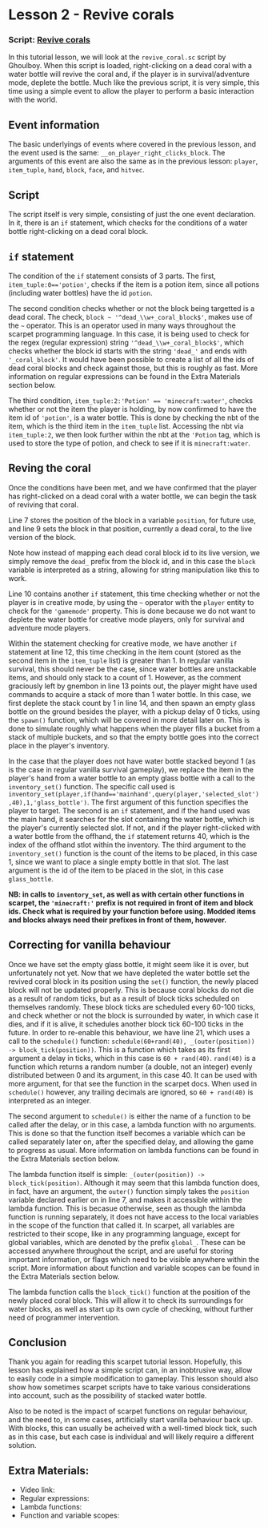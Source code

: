 # Lesson 2 - Revive corals
### Script: [Revive corals](https://github.com/gnembon/scarpet/blob/master/programs/survival/revive_coral.sc)


In this tutorial lesson, we will look at the `revive_coral.sc` script by Ghoulboy.
When this script is loaded, right-clicking on a dead coral with a water bottle will revive the coral and, if the player is in survival/adventure mode, deplete the bottle.
Much like the previous script, it is very simple, this time using a simple event to allow the player to perform a basic interaction with the world.

## Event information
The basic underlyings of events where covered in the previous lesson, and the event used is the same: `__on_player_right_clicks_block`.
The arguments of this event are also the same as in the previous lesson: `player`, `item_tuple`, `hand`, `block`, `face`, and `hitvec`.

## Script
The script itself is very simple, consisting of just the one event declaration.
In it, there is an `if` statement, which checks for the conditions of a water bottle right-clicking on a dead coral block.

## `if` statement
The condition of the `if` statement consists of 3 parts. The first, `item_tuple:0=='potion'`, checks if the item is a potion item, since all potions (including water bottles) have the id `potion`.

The second condition checks whether or not the block being targetted is a dead coral.
The check, `block ~ '^dead_\\w+_coral_block$'`, makes use of the `~` operator.
This is an operator used in many ways throughout the scarpet programming language.
In this case, it is being used to check for the regex (regular expression) string `'^dead_\\w+_coral_block$'`, which checks whether the block id starts with the string `'dead_'` and ends with `'_coral_block'`.
It would have been possible to create a list of all the ids of dead coral blocks and check against those, but this is roughly as fast.
More information on regular expressions can be found in the Extra Materials section below.

The third condition, `item_tuple:2:'Potion' == 'minecraft:water'`, checks whether or not the item the player is holding, by now confirmed to have the item id of `'potion'`, is a water bottle.
This is done by checking the nbt of the item, which is the third item in the `item_tuple` list.
Accessing the nbt via `item_tuple:2`, we then look further within the nbt at the `'Potion` tag, which is used to store the type of potion, and check to see if it is `minecraft:water`.

## Reving the coral

Once the conditions have been met, and we have confirmed that the player has right-clicked on a dead coral with a water bottle, we can begin the task of reviving that coral.

Line 7 stores the position of the block in a variable `position`, for future use, and line 9 sets the block in that position, currently a dead coral, to the live version of the block.

Note how instead of mapping each dead coral block id to its live version, we simply remove the `dead_` prefix from the block id, and in this case the `block` variable is interpreted as a string, allowing for string manipulation like this to work.

Line 10 contains another `if` statement, this time checking whether or not the player is in creative mode, by using the `~` operator with the `player` entity to check for the `'gamemode'` property.
This is done because we do not want to deplete the water bottle for creative mode players, only for survival and adventure mode players.

Within the statement checking for creative mode, we have another `if` statement at line 12, this time checking in the item count (stored as the second item in the `item_tuple` list) is greater than 1.
In regular vanilla survival, this should never be the case, since water bottles are unstackable items, and should only stack to a count of 1.
However, as the comment graciously left by gnembon in line 13 points out, the player might have used commands to acquire a stack of more than 1 water bottle.
In this case, we first deplete the stack count by 1 in line 14, and then spawn an empty glass bottle on the ground besides the player, with a pickup delay of 0 ticks, using the `spawn()` function, which will be covered in more detail later on.
This is done to simulate roughly what happens when the player fills a bucket from a stack of multiple buckets, and so that the empty bottle goes into the correct place in the player's inventory.

In the case that the player does not have water bottle stacked beyond 1 (as is the case in regular vanilla survival gameplay), we replace the item in the player's hand from a water bottle to an empty glass bottle with a call to the `inventory_set()` function.
The specific call used is `inventory_set(player,if(hand=='mainhand',query(player,'selected_slot'),40),1,'glass_bottle')`.
The first argument of this function specifies the player to target.
The second is an `if` statement, and if the hand used was the main hand, it searches for the slot containing the water bottle, which is the player's currently selected slot.
If not, and if the player right-clicked with a water bottle from the offhand, the `if` statement returns 40, which is the index of the offhand stlot within the inventory.
The third argument to the `inventory_set()` function is the count of the items to be placed, in this case 1, since we want to place a single empty bottle in that slot.
The last argument is the id of the item to be placed in the slot, in this case `glass_bottle`.

**NB: in calls to `inventory_set`, as well as with certain other functions in scarpet, the `'minecraft:'` prefix is not required in front of item and block ids. Check what is required by your function before using. Modded items and blocks always need their prefixes in front of them, however.**

## Correcting for vanilla behaviour

Once we have set the empty glass bottle, it might seem like it is over, but unfortunately not yet.
Now that we have depleted the water bottle  set the revived coral block in its position using the `set()` function, the newly placed block will not be updated properly.
This is because coral blocks do not die as a result of random ticks, but as a result of block ticks scheduled on themselves randomly.
These block ticks are scheduled every 60-100 ticks, and check whether or not the block is surrounded by water, in which case it dies, and if it is alive, it schedules another block tick 60-100 ticks in the future.
In order to re-enable this behaviour, we have line 21, which uses a call to the `schedule()` function: `schedule(60+rand(40), _(outer(position)) -> block_tick(position))`.
This is a function which takes as its first argument a delay in ticks, which in this case is `60 + rand(40)`.
`rand(40)` is a function which returns a random number (a double, not an integer) evenly distributed between 0 and its argument, in this case 40.
It can be used with more argument, for that see the function in the scarpet docs.
When used in `schedule()` however, any trailing decimals are ignored, so `60 + rand(40)` is interpreted as an integer.

The second argument to `schedule()` is either the name of a function to be called after the delay, or in this case, a lambda function with no arguments.
This is done so that the function itself becomes a variable which can be called separately later on, after the specified delay, and allowing the game to progress as usual.
More information on lambda functions can be found in the Extra Materials section below.

The lambda function itself is simple: `_(outer(position)) -> block_tick(position)`.
Although it may seem that this lambda function does, in fact, have an argument, the `outer()` function simply takes the `position` variable declared earlier on in line 7, and makes it accessible within the lambda function.
This is becasue otherwise, seen as though the lambda function is running separately, it does not have access to the local variables in the scope of the function that called it.
In scarpet, all variables are restricted to their scope, like in any programming language, except for global variables, which are denoted by the prefix `global_`.
These can be accessed anywhere throughout the script, and are useful for storing important information, or flags which need to be visible anywhere within the script.
More information about function and variable scopes can be found in the Extra Materials section below.

The lambda function calls the `block_tick()` function at the position of the newly placed coral block.
This will allow it to check its surroundings for water blocks, as well as start up its own cycle of checking, without further need of programmer intervention.


## Conclusion
Thank you again for reading this scarpet tutorial lesson.
Hopefully, this lesson has explained how a simple script can, in an inobtrusive way, allow to easily code in a simple modification to gameplay.
This lesson should also show how sometimes scarpet scripts have to take various considerations into account, such as the possibility of stacked water bottle.

Also to be noted is the impact of scarpet functions on regular behaviour, and the need to, in some cases, artificially start vanilla behaviour back up.
With blocks, this can usually be acheived with a well-timed block tick, such as in this case, but each case is individual and will likely require a different solution.

## Extra Materials:
 - Video link: 
 - Regular expressions: 
 - Lambda functions: 
 - Function and variable scopes: 

